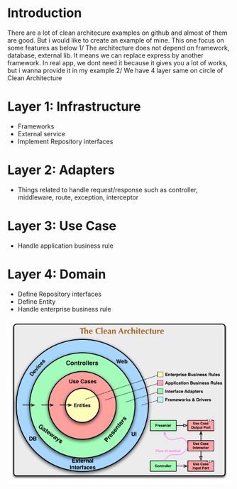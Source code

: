 # Introduction
  There are a lot of clean architecure examples on github and almost of them are good. But i would like to create an example of mine. This one focus on some features as below
  1/ The architecture does not depend on framework, database, external lib. It means we can replace express by another framework. In real app,  we dont need it because it gives you a lot of works, but i wanna provide it in my example
  2/ We have 4 layer same on circle of Clean Architecture


# Layer 1: Infrastructure
- Frameworks
- External service
- Implement Repository interfaces

# Layer 2: Adapters
- Things related to handle request/response such as controller, middleware, route, exception, interceptor

# Layer 3: Use Case
- Handle application business rule

# Layer 4: Domain
- Define Repository interfaces
- Define Entity
- Handle enterprise business rule

![CleanArchitecture Image from martinfowler](assets/CleanArchitecture.jpg)
